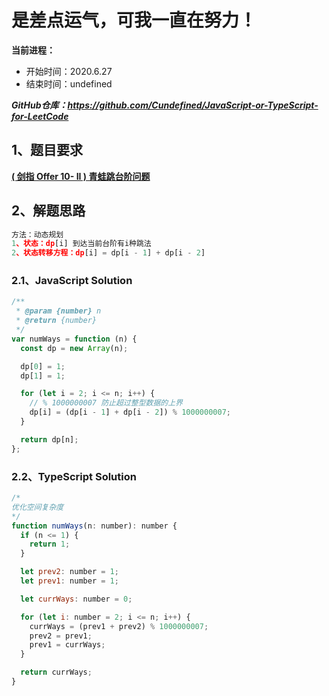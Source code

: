 ﻿# 是差点运气，可我一直在努力！
**当前进程：**

 - 开始时间：2020.6.27 
 - 结束时间：undefined

***GitHub仓库：https://github.com/Cundefined/JavaScript-or-TypeScript-for-LeetCode***



## 1、题目要求
[**( 剑指 Offer 10- II )  青蛙跳台阶问题**](https://leetcode-cn.com/problems/qing-wa-tiao-tai-jie-wen-ti-lcof/)
     


## 2、解题思路
```javascript
方法：动态规划
1、状态：dp[i] 到达当前台阶有i种跳法
2、状态转移方程：dp[i] = dp[i - 1] + dp[i - 2]
```


### 2.1、JavaScript Solution

```javascript
/**
 * @param {number} n
 * @return {number}
 */
var numWays = function (n) {
  const dp = new Array(n);

  dp[0] = 1;
  dp[1] = 1;

  for (let i = 2; i <= n; i++) {
    // % 1000000007 防止超过整型数据的上界
    dp[i] = (dp[i - 1] + dp[i - 2]) % 1000000007;
  }

  return dp[n];
};
```

### 2.2、TypeScript Solution

```javascript
/*
优化空间复杂度
*/
function numWays(n: number): number {
  if (n <= 1) {
    return 1;
  }

  let prev2: number = 1;
  let prev1: number = 1;

  let currWays: number = 0;

  for (let i: number = 2; i <= n; i++) {
    currWays = (prev1 + prev2) % 1000000007;
    prev2 = prev1;
    prev1 = currWays;
  }

  return currWays;
}
```

